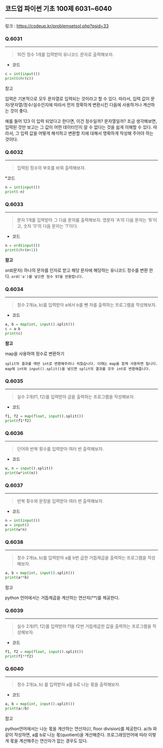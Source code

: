## 코드업 파이썬 기초 100제 6031~6040
-------
링크 : https://codeup.kr/problemsetsol.php?psid=33

### Q.6031
-----
> 10진 정수 1개를 입력받아
유니코드 문자로 출력해보자.

* 코드 
```py
c = int(input())
print(chr(c))
```
참고

입력은 기본적으로 모두 문자열로 입력되는 것이라고 할 수 있다. 
따라서, 입력 값이 문자/문자열/정수/실수인지에 따라서 먼저 정확하게 변환시킨 다음에 사용하거나 계산하는 것이 좋다.

예를 들어 123 이 입력 되었다고 한다면, 이건 정수일까? 문자열일까?
조금 생각해보면, 입력된 것만 보고는 그 값이 어떤 데이터인지 알 수 없다는 것을 쉽게 이해할 수 있다.
따라서, 그 입력 값을 어떻게 해석하고 변환할 지에 대해서 명확하게 작성해 주어야 하는 것이다. 

### Q.6032
-----
>입력된 정수의 부호를 바꿔 출력해보자.

*코드 
```py
n = int(input())
print(-n)
```

### Q.6033
-----
>문자 1개를 입력받아 그 다음 문자를 출력해보자.
영문자 'A'의 다음 문자는 'B'이고, 숫자 '0'의 다음 문자는 '1'이다.

* 코드
```py
n = ord(input())
print(chr(n+1))
```
**참고**

ord(문자)
하나의 문자를 인자로 받고 해당 문자에 해당하는 유니코드 정수를 변환 한다.
```ord('a')를 넣으면 정수 97을 반환합니다.```

### Q.6034
-----
>정수 2개(a, b)를 입력받아 a에서 b를 뺀 차를 출력하는 프로그램을 작성해보자.

* 코드
```py
a, b = map(int, input().split())
c = a-b
print(c)
```

**참고**
 
 map을 사용하여 정수로 변환하기
 ```
 split의 결과를 매번 int로 변환해주려니 귀찮습니다. 이때는 map을 함께 사용하면 됩니다. map에 int와 input().split()을 넣으면 split의 결과를 모두 int로 변환해줍니다.
 ```

 ### Q.6035
-----
>실수 2개(f1, f2)를 입력받아 곱을 출력하는 프로그램을 작성해보자.

* 코드
```py
f1, f2 = map(float, input().split())
print(f1*f2)
```

 ### Q.6036
-----
> 단어와 반복 횟수를 입력받아 여러 번 출력해보자.

* 코드
```py
w, n = input().split()
print(w*int(n))
```

### Q.6037
-----
>반복 횟수와 문장을 입력받아 여러 번 출력해보자.

* 코드 
```py
n = int(input())
w = input()
print(w*n)
```

### Q.6038
-----
>정수 2개(a, b)를 입력받아
a를 b번 곱한 거듭제곱을 출력하는 프로그램을 작성해보자.

```py
a, b = map(int, input().split())
print(a**b)
```

참고

python 언어에서는 거듭제곱을 계산하는 연산자(**)를 제공한다.

### Q.6039
-----
>실수 2개(f1, f2)를 입력받아
f1을 f2번 거듭제곱한 값을 출력하는 프로그램을 작성해보자.

* 코드 
```py
f1, f2 = map(float, input().split())
print(f1**f2)
```
### Q.6040
-----
>정수 2개(a, b) 를 입력받아 a를 b로 나눈 몫을 출력해보자.

* 코드 
```py
a, b = map(int, input().split())
print(a//b) 
```
참고 

python언어에서는 나눈 몫을 계산하는 연산자(//, floor division)를 제공한다.
a//b 와 같이 작성하면, a를 b로 나눈 몫(quotient)을 계산해준다.
프로그래밍언어에 따라 이렇게 몫을 계산해주는 연산자가 없는 경우도 있다.